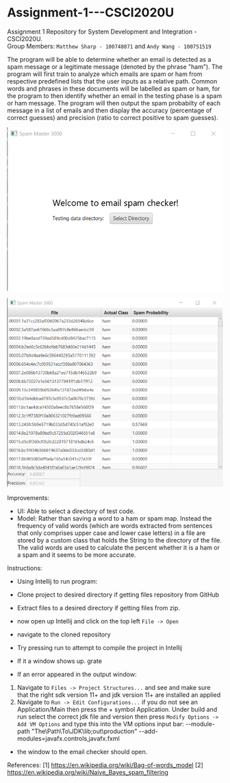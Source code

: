 # Assignment-1---CSCI2020U
Assignment 1 Repository for System Development and Integration - CSCI2020U. <br />
Group Members: `Matthew Sharp - 100748071` and `Andy Wang - 100751519`

The program will be able to determine whether an email is detected as a spam message or a legitimate message (denoted by the phrase "ham"). The program will first train to analyze which emails are spam or ham from respective predefined lists that the user inputs as a relative path. Common words and phrases in these documents will be labelled as spam or ham, for the program to then identify whether an email in the testing phase is a spam or ham message. The program will then output the spam probabilty of each message in a list of emails and then display the accuracy (percentage of correct guesses) and precision (ratio to correct positive to spam guesses).

![Alt text](/OpenMenu.png)

![Alt text](/OutputData.png)

Improvements:
- UI: Able to select a directory of test code.
- Model: Rather than saving a word to a ham or spam map. Instead the frequency of valid words (which are words extracted from sentences that only comprises upper case and lower case letters) in a file are stored by a custom class that holds the String to the directory of the file. The valid words are used to calculate the percent whether it is a ham or a spam and it seems to be more accurate.

Instructions:
- Using Intellij to run program:

- Clone project to desired directory if getting files repository from GitHub
- Extract files to a desired directory if getting files from zip.

- now open up Intellij and click on the top left `File -> Open`
- navigate to the cloned repository

- Try pressing run to attempt to compile the project in Intellij

- If it a window shows up. grate

- If an error appeared in the output window:
1. Navigate to `Files -> Project Structures...` and see and make sure that the right sdk version 11+ and jdk version 11+ are installed an applied
2. Navigate to `Run -> Edit Configurations...` if you do not see an Application/Main then press the + symbol Application. Under build and run select the correct jdk file and version then press `Modify Options -> Add VM Options` and type this into the VM options input bar: --module-path "The\Path\To\JDK\lib;out\production" --add-modules=javafx.controls,javafx.fxml

- the window to the email checker should open.

References:
[1] ​https://en.wikipedia.org/wiki/Bag-of-words_model
[2] ​https://en.wikipedia.org/wiki/Naive_Bayes_spam_filtering
